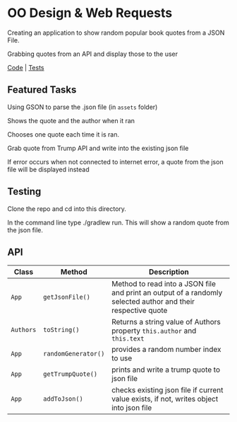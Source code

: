 # OO Design & Web Requests
Creating an application to show random popular book quotes from a JSON File.

Grabbing quotes from an API and display those to the user

[Code](src/main/java/) | [Tests](src/test/java/)

## Featured Tasks
Using GSON to parse the .json file (in `assets` folder)

Shows the quote and the author when it ran

Chooses one quote each time it is ran.

Grab quote from Trump API and write into the existing json file

If error occurs when not connected to internet error, a quote from the json file will be displayed instead


## Testing
Clone the repo and cd into this directory.

In the command line type ./gradlew run. This will show a random quote from the json file.




## API
| Class | Method | Description |
| --- | --- | --- |
|`App`| `getJsonFile()` |  Method to read into a JSON file and print an output of a randomly selected author and their respective quote |
| `Authors` | `toString()` | Returns a string value of Authors property `this.author` and `this.text`|
| `App` | `randomGenerator()`|provides a random number index to use |
| `App` | `getTrumpQuote()`|prints and write a trump quote to json file |
| `App` | `addToJson()`|checks existing json file if current value exists, if not, writes object into json file |

